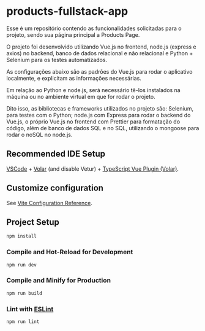 # products-fullstack-app

Esse é um repositório contendo as funcionalidades solicitadas para o projeto, sendo sua página principal a Products Page.

O projeto foi desenvolvido utilizando Vue.js no frontend, node.js (express e axios) no backend, banco de dados relacional e não relacional e Python + Selenium para os testes automatizados.

As configurações abaixo são as padrões do Vue.js para rodar o aplicativo localmente, e explicitam as informações necessárias.

Em relação ao Python e node.js, será necessário tê-los instalados na máquina ou no ambiente virtual em que for rodar o projeto.

Dito isso, as bibliotecas e frameworks utilizados no projeto são: Selenium, para testes com o Python; node.js com Express para rodar o backend do Vue.js, o próprio Vue.js no frontend com Prettier para formatação do código, além de banco de dados SQL e no SQL, utilizando o mongoose para rodar o noSQL no node.js.

## Recommended IDE Setup

[VSCode](https://code.visualstudio.com/) + [Volar](https://marketplace.visualstudio.com/items?itemName=Vue.volar) (and disable Vetur) + [TypeScript Vue Plugin (Volar)](https://marketplace.visualstudio.com/items?itemName=Vue.vscode-typescript-vue-plugin).

## Customize configuration

See [Vite Configuration Reference](https://vitejs.dev/config/).

## Project Setup

```sh
npm install
```

### Compile and Hot-Reload for Development

```sh
npm run dev
```

### Compile and Minify for Production

```sh
npm run build
```

### Lint with [ESLint](https://eslint.org/)

```sh
npm run lint
```
